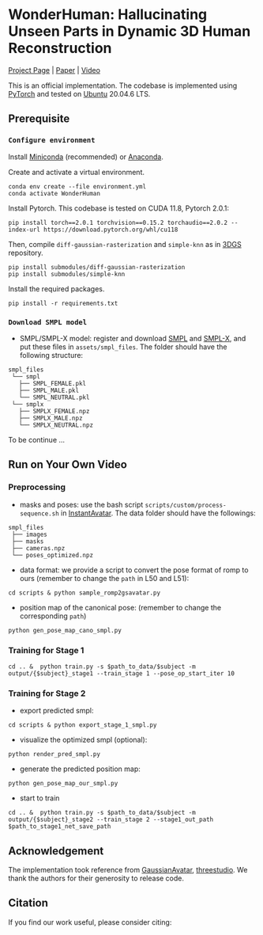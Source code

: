 # WonderHuman: Hallucinating Unseen Parts in Dynamic 3D Human Reconstruction

[Project Page](https://wyiguanw.github.io/WonderHuman/) | [Paper]() | [Video](https://youtu.be/bdwUL_RKajA)

This is an official implementation. The codebase is implemented using [PyTorch](https://pytorch.org/) and tested on [Ubuntu](https://ubuntu.com/) 20.04.6 LTS.

## Prerequisite

### `Configure environment`

Install [Miniconda](https://docs.conda.io/en/latest/miniconda.html) (recommended) or [Anaconda](https://www.anaconda.com/).

Create and activate a virtual environment.

    conda env create --file environment.yml
	conda activate WonderHuman

Install Pytorch. This codebase is tested on CUDA 11.8, Pytorch 2.0.1:

    pip install torch==2.0.1 torchvision==0.15.2 torchaudio==2.0.2 --index-url https://download.pytorch.org/whl/cu118

Then, compile ```diff-gaussian-rasterization``` and ```simple-knn``` as in [3DGS](https://github.com/graphdeco-inria/gaussian-splatting) repository.
   
    pip install submodules/diff-gaussian-rasterization
    pip install submodules/simple-knn
    
Install the required packages.

    pip install -r requirements.txt

### `Download SMPL model`

- SMPL/SMPL-X model: register and download [SMPL](https://smpl.is.tue.mpg.de/) and [SMPL-X](https://smpl-x.is.tue.mpg.de/), and put these files in ```assets/smpl_files```. The folder should have the following structure:
```
smpl_files
 └── smpl
   ├── SMPL_FEMALE.pkl
   ├── SMPL_MALE.pkl
   └── SMPL_NEUTRAL.pkl
 └── smplx
   ├── SMPLX_FEMALE.npz
   ├── SMPLX_MALE.npz
   └── SMPLX_NEUTRAL.npz
```
To be continue ...

## Run on Your Own Video

### Preprocessing

- masks and poses: use the bash script `scripts/custom/process-sequence.sh` in [InstantAvatar](https://github.com/tijiang13/InstantAvatar). The data folder should have the followings:
```
smpl_files
 ├── images
 ├── masks
 ├── cameras.npz
 └── poses_optimized.npz
```
- data format: we provide a script to convert the pose format of romp to ours (remember to change the `path` in L50 and L51):
```
cd scripts & python sample_romp2gsavatar.py
```
- position map of the canonical pose: (remember to change the corresponding `path`)
```
python gen_pose_map_cano_smpl.py
```
### Training for Stage 1

```
cd .. &  python train.py -s $path_to_data/$subject -m output/{$subject}_stage1 --train_stage 1 --pose_op_start_iter 10
```

### Training for Stage 2

- export predicted smpl:
```
cd scripts & python export_stage_1_smpl.py
```
- visualize the optimized smpl (optional):
```
python render_pred_smpl.py
```
- generate the predicted position map:
```
python gen_pose_map_our_smpl.py
```
- start to train
```
cd .. &  python train.py -s $path_to_data/$subject -m output/{$subject}_stage2 --train_stage 2 --stage1_out_path $path_to_stage1_net_save_path
```


## Acknowledgement

The implementation took reference from [GaussianAvatar](https://github.com/aipixel/GaussianAvatar), [threestudio](https://github.com/threestudio-project/threestudio). We thank the authors for their generosity to release code.

## Citation

If you find our work useful, please consider citing:

```BibTeX

```
